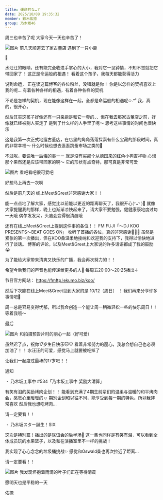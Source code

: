 ```yaml
---
title: 運命的な…？
date: 2025/10/08 19:35:32
member: 鈴木佑捺
group: 乃木坂46
---
```


周三也辛苦了呢
大家今天一天也辛苦了！

















![图片](https://www.nogizaka46.com/files/46/diary/n46/MEMBER/moblog/202510/mob6Z6mOC.jpg)
前几天顺道去了家古董店
遇到了一只小鹿









🦌









水汪汪的眼睛，还有能完全收进手掌心的大小，我对它一见钟情，不知不觉就把它带回家了！
这正是命运般的相遇！
看着这个孩子，我每天都能获得活力








说到命运，
正在读这篇博客的各位粉丝，没错就是你！
你是以怎样的契机喜欢上我的呢…
有着各种各样的相遇，有着各种各样的契机



不论是怎样的契机，现在能像这样在一起，全都是命运般的相遇呢✩.*˚
我，真的，很开心，









然后其实这孩子好像还有一只亲鹿是和它一套的、、但在我去那家古董店之前，好像就已经被别人买走了
是到了什么样的人手里了呢〜
思考这些事情的时间也很快乐








这是我第一次正式地逛古董店，在店里的角角落落探索有什么宝藏的那段时间，真的非常幸福〜
什么时候也想去逛逛跳蚤市场之类的🧸








不过呢，要说唯一后悔的事ーー
就是没有买那个从德国来的红色小狗吉祥物
心想那个果然还是应该带回家的啊〜
它的形状有点奇特，那可真是非常可爱









![图片](https://www.nogizaka46.com/files/46/diary/n46/MEMBER/moblog/202510/mobcCZUev.jpg)
看吧看吧很可爱吧











好想马上再去一次啊




























然后是前几天的
线上Meet&Greet非常感谢大家！！




能一点点地了解大家，感觉比以前能以更近的距离聊天了，我很开心(◜ᴗ◝ )💞
就像大家提醒我的那样，晚上也渐渐凉快起来了，请大家不要勉强，健健康康地度过每一天哦
偶尔发发呆，头脑会变得很清醒哦



还有在线上Meet&Greet上提到这件事的各位！！
FM FUJI「～DJ KOO PRESENTS〜BEAT GOES ON」
收听了首播的各位，真的非常感谢🙇🏻‍♀️
虽然是紧张的第一次播出，但在KOO桑温柔地接纳和欢迎我的支持下，我得以愉快地进行了谈话。
博客的评论，以及Meet&Greet上大家说的许多话语都成了我的鼓励😭




为了能给大家带来清爽又快乐的广播，我会再次努力的！！


希望今后我们的声音也能传递给更多的人💫
每周五20:00〜20:25播出↓

节目官方网站：
https://fmftp.lekumo.biz/koo/






然后下次能在线上Meet&Greet见到大家的是
10/12（周日）
！
我们再来分享许多事情吧💞

周一总是容易变得忧郁，所以我会创造一个能让周一稍微轻松一些的快乐周日！！
等着我哦〜










最后

![图片](https://www.nogizaka46.com/files/46/diary/n46/MEMBER/moblog/202510/mob8xh1Z7.jpg)
和拍摄预告片时的丽心一起（好可爱）



虽然迟了点，祝你17岁生日快乐🐱♡
看着非常努力的丽心，我总会想自己也必须加油了！！
水汪汪的可爱，感觉马上就要被吃掉了

让我们一起度过最棒的17岁吧！！











通知


・
乃木坂工事中
#534「乃木坂工事中 奖励大清算」

有笑有泪的奖励烤肉企划！！
能看到充满了4期生前辈们的温柔与温暖的和平烤肉会，感觉心里暖暖的☺️
期别企划和以往不同，能享受到每一期的特色，所以我非常喜欢
然后我也想吃烤肉…

请一定要看！！







・
乃木坂スター誕生！SIX

这次是特别篇！播出的是联谊会的后半场🍹
这一集也同样是有笑有泪，可以看到全体成员玩的水果篮子，以及和在演播室里不一样的挑战！

我实现了心心念念的垃圾桶挑战✨
感觉和Oswald桑也再次拉近了距离…

请一定要看！！
























![图片](https://www.nogizaka46.com/files/46/diary/n46/MEMBER/moblog/202510/mobxbElWy.jpg)
我发现怀抱着雨滴的叶子们正在等待清晨


愿明天也是平稳的一天









佑捺